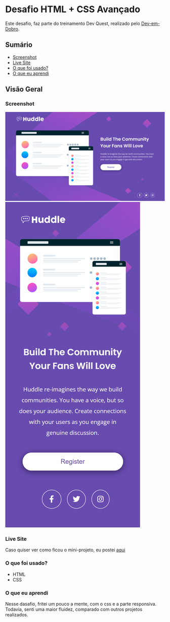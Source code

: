 # Desafio HTML + CSS Avançado

Este desafio, faz parte do treinamento Dev Quest, realizado pelo [Dev-em-Dobro](https://www.youtube.com/c/DevemDobro).

## Sumário

  - [Screenshot](#screenshot)
  - [Live Site](#live-site)
  - [O que foi usado?](#o-que-foi-usado?)
  - [O que eu aprendi](#o-que-eu-aprendi)

## Visão Geral

### Screenshot

![](src/images/desktop-image.png)
![](src/images/mobile-image.png)

### Live Site

Caso quiser ver como ficou o mini-projeto, eu postei [aqui](https://legss.github.io/quest-landing-page-huddle/)


### O que foi usado?

- HTML
- CSS

### O que eu aprendi

Nesse dasafio, fritei um pouco a mente, com o css e a parte responsiva. Todavia, senti uma maior fluidez, comparado com outros projetos realizados.

